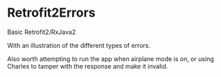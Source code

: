 # Retrofit2Errors
Basic Retrofit2/RxJava2

With an illustration of the different types of errors.

Also worth attempting to run the app when airplane mode is on, or using Charles to tamper with the response and make it invalid.


